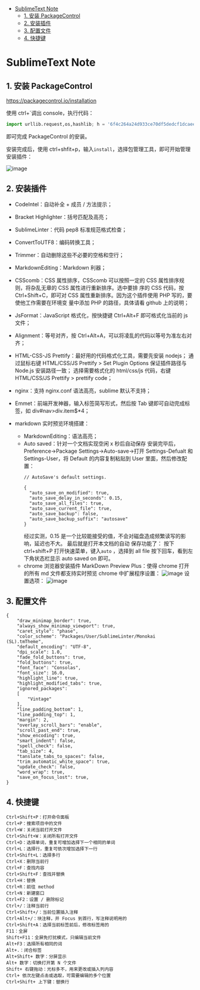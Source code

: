 - [SublimeText Note](#sublimetext-note)
	- [1. 安装 PackageControl](#1-安装-packagecontrol)
	- [2. 安装插件](#2-安装插件)
	- [3. 配置文件](#3-配置文件)
	- [4. 快捷键](#4-快捷键)

# SublimeText Note

## 1. 安装 PackageControl

https://packagecontrol.io/installation

使用 ctrl+`调出 console，执行代码：
```python
import urllib.request,os,hashlib; h = '6f4c264a24d933ce70df5dedcf1dcaee' + 'ebe013ee18cced0ef93d5f746d80ef60'; pf = 'Package Control.sublime-package'; ipp = sublime.installed_packages_path(); urllib.request.install_opener( urllib.request.build_opener( urllib.request.ProxyHandler()) ); by = urllib.request.urlopen( 'http://packagecontrol.io/' + pf.replace(' ', '%20')).read(); dh = hashlib.sha256(by).hexdigest(); print('Error validating download (got %s instead of %s), please try manual install' % (dh, h)) if dh != h else open(os.path.join( ipp, pf), 'wb' ).write(by)
```
即可完成 PackageControl 的安装。

安装完成后，使用 ctrl+shfit+p，输入`install`，选择包管理工具，即可开始管理安装插件：

![image](http://img.cdn.firejq.com/jpg/2017/10/28/a46a273a72d3cd88ca192804ba01357a.jpg)

## 2. 安装插件

- CodeIntel：自动补全 + 成员 / 方法提示；

- Bracket Highlighter：括号匹配及高亮；

- SublimeLinter：代码 pep8 标准规范格式检查；

- ConvertToUTF8：编码转换工具；

- Trimmer：自动删除这些不必要的空格和空行；

- MarkdownEditing：Markdown 利器；

- CSScomb：CSS 属性排序，CSScomb 可以按照一定的 CSS 属性排序规则，将杂乱无章的 CSS 属性进行重新排序。选中要排
序的 CSS 代码，按 Ctrl+Shift+C，即可对 CSS 属性重新排序。因为这个插件使用 PHP 写的，要使他工作需要在环境变
量中添加 PHP 的路径，具体请看 github 上的说明；

- JsFormat：JavaScript 格式化，按快捷键 Ctrl+Alt+F 即可格式化当前的 js 文件；

- Alignment：等号对齐，按 Ctrl+Alt+A，可以将凌乱的代码以等号为准左右对齐；

- HTML-CSS-JS Prettify：最好用的代码格式化工具，需要先安装 nodejs；
通过鼠标右键 HTML/CSS/JS Prettify > Set Plugin Options 保证插件路径与 Node.js 安装路径一致；
选择需要格式化的 html/css/js 代码，右键 HTML/CSS/JS Prettify > prettify code；

- nginx：支持 nginx.conf 语法高亮，sublime 默认不支持；

- Emmet：前端开发神器，输入标签简写形式，然后按 Tab 键即可自动完成标签，如 div#nav>div.item$*4；

- markdown 实时预览环境搭建：
  - MarkdownEditing：语法高亮；
  - Auto saved：针对一个文档实现空闲 x 秒后自动保存
    安装完毕后，Preference->Package Settings->Auto-save->打开 Settings-Defualt 和 Settings-User，将
    Default 的内容复制粘贴到 User 里面，然后修改配置：
    ```
    // AutoSave's default settings.

    {
      "auto_save_on_modified": true,
      "auto_save_delay_in_seconds": 0.15,
      "auto_save_all_files": true,
      "auto_save_current_file": true,
      "auto_save_backup": false,
      "auto_save_backup_suffix": "autosave"
    }
    ```
    经过实测，0.15 是一个比较能接受的值，不会对磁盘造成频繁读写的影响，延迟也不大。 最后就是打开本文档的自动
    保存功能了： 按下 ctrl+shift+P 打开快速菜单，键入`auto` ，选择到 all file 按下回车，看到左下角状态栏显示 auto
    saved on 即可。
  - chrome 浏览器安装插件 MarkDown Preview Plus：使得 chrome 打开的所有 md 文件都支持实时预览
chrome 中扩展程序设置：
    ![image](http://img.cdn.firejq.com/jpg/2017/10/28/73295d6f389fa01103433142428148d0.jpg)
    设置选项：
    ![image](http://img.cdn.firejq.com/jpg/2017/10/28/fc471eaeadbcbf67fd95beac8ee25265.jpg)

## 3. 配置文件

```
{
	"draw_minimap_border": true,
	"always_show_minimap_viewport": true,
	"caret_style": "phase",
	"color_scheme": "Packages/User/SublimeLinter/Monokai (SL).tmTheme",
	"default_encoding": "UTF-8",
	"dpi_scale": 1.0,
	"fade_fold_buttons": true,
	"fold_buttons": true,
	"font_face": "Consolas",
	"font_size": 16.0,
	"highlight_line": true,
	"highlight_modified_tabs": true,
	"ignored_packages":
	[
		"Vintage"
	],
	"line_padding_bottom": 1,
	"line_padding_top": 1,
	"margin": 2,
	"overlay_scroll_bars": "enable",
	"scroll_past_end": true,
	"show_encoding": true,
	"smart_indent": false,
	"spell_check": false,
	"tab_size": 4,
	"tanslate_tabs_to_spaces": false,
	"trim_automatic_white_space": true,
	"update_check": false,
	"word_wrap": true,
	"save_on_focus_lost": true,
}

```

## 4. 快捷键

```
Ctrl+Shift+P：打开命令面板
Ctrl+P：搜索项目中的文件
Ctrl+W：关闭当前打开文件
Ctrl+Shift+W：关闭所有打开文件
Ctrl+D：选择单词，重复可增加选择下一个相同的单词
Ctrl+L：选择行，重复可依次增加选择下一行
Ctrl+Shift+L：选择多行
Ctrl+X：删除当前行
Ctrl+F：查找内容
Ctrl+Shift+F：查找并替换
Ctrl+H：替换
Ctrl+R：前往 method
Ctrl+N：新建窗口
Ctrl+F2：设置 / 删除标记
Ctrl+/：注释当前行
Ctrl+Shift+/：当前位置插入注释
Ctrl+Alt+/：块注释，并 Focus 到首行，写注释说明用的
Ctrl+Shift+A：选择当前标签前后，修改标签用的
F11：全屏
Shift+F11：全屏免打扰模式，只编辑当前文件
Alt+F3：选择所有相同的词
Alt+.：闭合标签
Alt+Shift+ 数字：分屏显示
Alt+ 数字：切换打开第 N 个文件
Shift+ 右键拖动：光标多不，用来更改或插入列内容
Ctrl+ 依次左键点击或选取，可需要编辑的多个位置
Ctrl+Shift+ 上下键：替换行
```